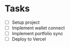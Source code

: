 # Tasks

- [ ] Setup project
- [ ] Implement wallet connect
- [ ] Implement portfolio sync
- [ ] Deploy to Vercel 